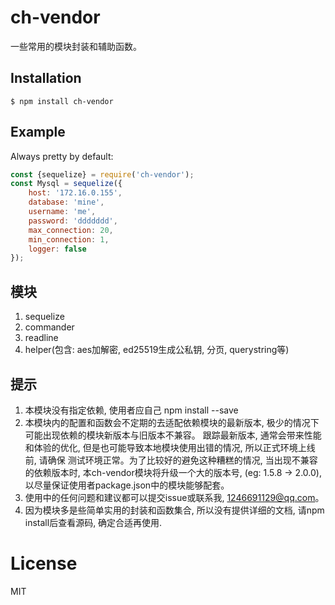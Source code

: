 
# ch-vendor

一些常用的模块封装和辅助函数。

## Installation

```
$ npm install ch-vendor
```


## Example

Always pretty by default:

```js
const {sequelize} = require('ch-vendor');
const Mysql = sequelize({
    host: '172.16.0.155',
    database: 'mine',
    username: 'me',
    password: 'ddddddd',
    max_connection: 20,
    min_connection: 1,
    logger: false
});
```

## 模块

1. sequelize
2. commander
3. readline
4. helper(包含: aes加解密, ed25519生成公私钥, 分页, querystring等)

## 提示

1. 本模块没有指定依赖, 使用者应自己 npm install --save
2. 本模块内的配置和函数会不定期的去适配依赖模块的最新版本, 极少的情况下可能出现依赖的模块新版本与旧版本不兼容。
    跟踪最新版本, 通常会带来性能和体验的优化, 但是也可能导致本地模块使用出错的情况, 所以正式环境上线前, 请确保
    测试环境正常。为了比较好的避免这种糟糕的情况, 当出现不兼容的依赖版本时, 本ch-vendor模块将升级一个大的版本号,
    (eg: 1.5.8 -> 2.0.0), 以尽量保证使用者package.json中的模块能够配套。
3. 使用中的任何问题和建议都可以提交issue或联系我, 1246691129@qq.com。
4. 因为模块多是些简单实用的封装和函数集合, 所以没有提供详细的文档, 请npm install后查看源码, 确定合适再使用.

# License

  MIT

